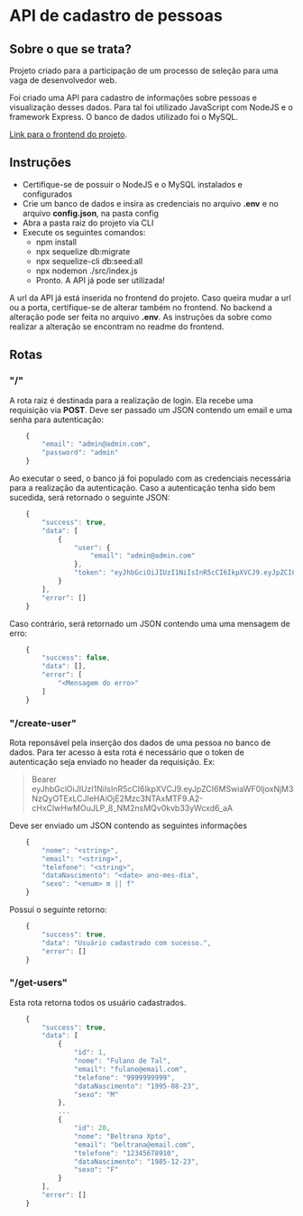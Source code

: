 # API de cadastro de pessoas

## Sobre o que se trata?

<p>Projeto criado para a participação de um processo de seleção para uma vaga de desenvolvedor web.</p>

<p>Foi criado uma API para cadastro de informações sobre pessoas e visualização desses dados. Para tal foi utilizado JavaScript com NodeJS e o framework Express. O banco de dados utilizado foi o MySQL.</p>

[Link para o frontend do projeto](https://github.com/jonribeiro23/cadastro-pessoas-front).


## Instruções

- Certifique-se de possuir o NodeJS e o MySQL instalados e configurados
- Crie um banco de dados e insira as credenciais no arquivo <strong>.env</strong> e no arquivo <strong>config.json</strong>, na pasta config
- Abra a pasta raiz do projeto via CLI
- Execute os seguintes comandos:
    - npm install
    - npx sequelize db:migrate
    - npx sequelize-cli db:seed:all
    - npx nodemon ./src/index.js
    - Pronto. A API já pode ser utilizada!

<p>A url da API já está inserida no frontend do projeto. Caso queira mudar a url ou a porta, certifique-se de alterar também no frontend. No backend a alteração pode ser feita no arquivo <strong>.env</strong>. As instruções da sobre como realizar a alteração se encontram no readme do frontend.</p>


## Rotas

<h3>"/"</h3>
<p>A rota raiz é destinada para a realização de login. Ela recebe uma requisição via <strong>POST</strong>. Deve ser passado um JSON contendo um email e uma senha para autenticação:</p>

```javascript
    {
        "email": "admin@admin.com",
        "password": "admin"
    }
```
<p>Ao executar o seed, o banco já foi populado com as credenciais necessária para a realização da autenticação. Caso a autenticação tenha sido bem sucedida, será retornado o seguinte JSON:</p>

```javascript
    {
        "success": true,
        "data": [
            {
                "user": {
                    "email": "admin@admin.com"
                },
                "token": "eyJhbGciOiJIUzI1NiIsInR5cCI6IkpXVCJ9.eyJpZCI6MSwiaWF0IjoxNjM3NzQyOTExLCJleHAiOjE2Mzc3NTAxMTF9.A2-cHxClwHwMOuJLP_8_NM2nsMQv0kvb33yWcxd6_aA"
            }
        ],
        "error": []
    }
```

<p>Caso contrário, será retornado um JSON contendo uma uma mensagem de erro: </p>

```javascript
    {
        "success": false,
        "data": [],
        "error": [
            "<Mensagem do erro>"
        ]
    }
```

<h3>"/create-user"</h3>
<p>Rota reponsável pela inserção dos dados de uma pessoa no banco de dados. Para ter acesso à esta rota é necessário que o token de autenticação seja enviado no header da requisição. Ex:</p>

> Bearer eyJhbGciOiJIUzI1NiIsInR5cCI6IkpXVCJ9.eyJpZCI6MSwiaWF0IjoxNjM3NzQyOTExLCJleHAiOjE2Mzc3NTAxMTF9.A2-cHxClwHwMOuJLP_8_NM2nsMQv0kvb33yWcxd6_aA

<p>Deve ser enviado um JSON contendo as seguintes informações</p>

```javascript
    {
        "nome": "<string>",
        "email": "<string>",
        "telefone": "<string>",
        "dataNascimento": "<date> ano-mes-dia",
        "sexo": "<enum> m || f"
    }
```

<p>Possui o seguinte retorno: </p>

```javascript
    {
        "success": true,
        "data": "Usuário cadastrado com sucesso.",
        "error": []
    }
```


<h3>"/get-users"</h3>
<p>Esta rota retorna todos os usuário cadastrados.</p>

```javascript
    {
        "success": true,
        "data": [
            {
                "id": 1,
                "nome": "Fulano de Tal",
                "email": "fulano@email.com",
                "telefone": "9999999999",
                "dataNascimento": "1995-08-23",
                "sexo": "M"
            },
            ...
            {
                "id": 20,
                "nome": "Beltrana Xpto",
                "email": "beltrana@email.com",
                "telefone": "12345678910",
                "dataNascimento": "1985-12-23",
                "sexo": "F"
            }
        ],
        "error": []
    }
```
